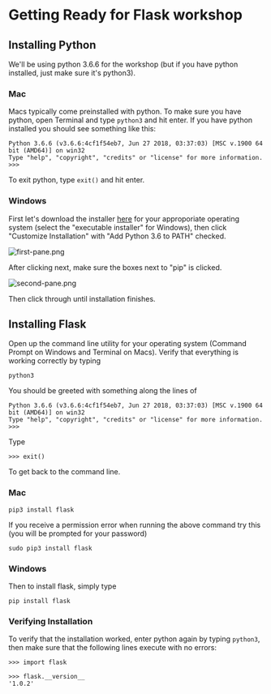 # Getting Ready for Flask workshop

## Installing Python

We'll be using python 3.6.6 for the workshop (but if you have python installed, just make sure it's python3).

### Mac

Macs typically come preinstalled with python. To make sure you have python, open Terminal and type `python3` and hit enter. If you have python installed you should see something like this:
```
Python 3.6.6 (v3.6.6:4cf1f54eb7, Jun 27 2018, 03:37:03) [MSC v.1900 64 bit (AMD64)] on win32
Type "help", "copyright", "credits" or "license" for more information.
>>>
```
To exit python, type `exit()` and hit enter.

### Windows

First let's download the installer [here](https://www.python.org/downloads/release/python-366/) for your approporiate operating system (select the "executable installer" for Windows), then click "Customize Installation" with "Add Python 3.6 to PATH" checked.

![first-pane.png](first-pane.PNG)

After clicking next, make sure the boxes next to "pip" is clicked.

![second-pane.png](second-pane.PNG)

Then click through until installation finishes.

## Installing Flask

Open up the command line utility for your operating system (Command Prompt on Windows and Terminal on Macs). Verify that everything is working correctly by typing
```
python3
```
You should be greeted with something along the lines of
```
Python 3.6.6 (v3.6.6:4cf1f54eb7, Jun 27 2018, 03:37:03) [MSC v.1900 64 bit (AMD64)] on win32
Type "help", "copyright", "credits" or "license" for more information.
>>>
```
Type
```
>>> exit()
```
To get back to the command line.

### Mac
```
pip3 install flask
```
If you receive a permission error when running the above command try this (you will be prompted for your password)
```
sudo pip3 install flask
```

### Windows
Then to install flask, simply type
```
pip install flask
```

### Verifying Installation

To verify that the installation worked, enter python again by typing `python3`, then make sure that the following lines execute with no errors:
```
>>> import flask
```
```
>>> flask.__version__
'1.0.2'
```
